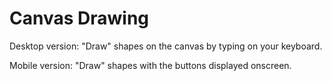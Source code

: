 # Canvas Drawing

Desktop version: "Draw" shapes on the canvas by typing on your keyboard.

Mobile version: "Draw" shapes with the buttons displayed onscreen.